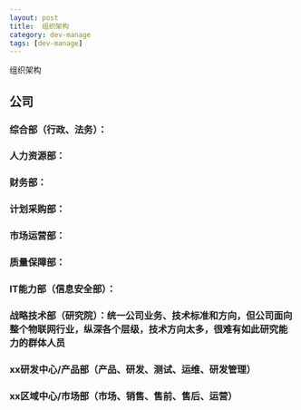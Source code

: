 ```yaml
---
layout: post
title:  组织架构
category: dev-manage
tags: [dev-manage]
--- 
```

 
组织架构

## 公司  
### 综合部（行政、法务）：
### 人力资源部：
### 财务部：
### 计划采购部：
### 市场运营部：
### 质量保障部：
### IT能力部（信息安全部）： 
### 战略技术部（研究院）：统一公司业务、技术标准和方向，但公司面向整个物联网行业，纵深各个层级，技术方向太多，很难有如此研究能力的群体人员
### xx研发中心/产品部（产品、研发、测试、运维、研发管理）
### xx区域中心/市场部（市场、销售、售前、售后、运营） 







